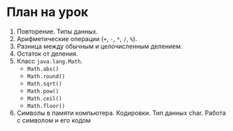 # План на урок
1. Повторение. Типы данных.
4. Арифметические операции (`+`, `-`, `*`, `/`, `%`).
5. Разница между обычным и целочисленным делением.
6. Остаток от деления.
7. Класс `java.lang.Math`.
   - `Math.abs()`
   - `Math.round()`
   - `Math.sqrt()`
   - `Math.pow()`
   - `Math.ceil()`
   - `Math.floor()`
8. Символы в памяти компьютера. Кодировки. Тип данных char. Работа с символом и его кодом
